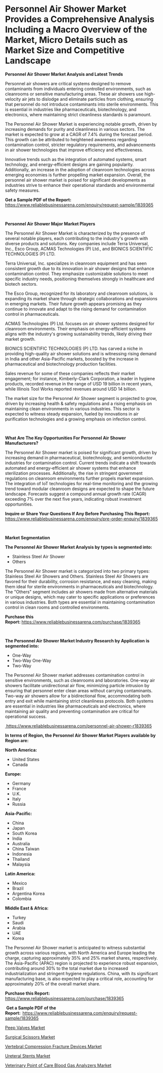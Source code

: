 <p><h1>Personnel Air Shower Market Provides a Comprehensive Analysis Including a Macro Overview of the Market, Micro Details such as Market Size and Competitive Landscape</h1></p><p><strong>Personnel Air Shower Market Analysis and Latest Trends</strong></p>
<p><p>Personnel air showers are critical systems designed to remove contaminants from individuals entering controlled environments, such as cleanrooms or sensitive manufacturing areas. These air showers use high-velocity air jets to dislodge and eliminate particles from clothing, ensuring that personnel do not introduce contaminants into sterile environments. This is essential in industries like pharmaceuticals, biotechnology, and electronics, where maintaining strict cleanliness standards is paramount.</p><p>The Personnel Air Shower Market is experiencing notable growth, driven by increasing demands for purity and cleanliness in various sectors. The market is expected to grow at a CAGR of 7.4% during the forecast period. This growth can be attributed to heightened awareness regarding contamination control, stricter regulatory requirements, and advancements in air shower technologies that improve efficiency and effectiveness.</p><p>Innovative trends such as the integration of automated systems, smart technology, and energy-efficient designs are gaining popularity. Additionally, an increase in the adoption of cleanroom technologies across emerging economies is further propelling market expansion. Overall, the personnel air shower market is poised for significant developments as industries strive to enhance their operational standards and environmental safety measures.</p></p>
<p><strong>Get a Sample PDF of the Report:&nbsp;</strong> <a href="https://www.reliablebusinessarena.com/enquiry/request-sample/1839365?utm_campaign=2137&utm_medium=2&utm_source=Github&utm_content=ia&utm_term=03032025&utm_id=personnel-air-shower">https://www.reliablebusinessarena.com/enquiry/request-sample/1839365</a></p>
<p>&nbsp;</p>
<p><strong>Personnel Air Shower Major Market Players</strong></p>
<p><p>The Personnel Air Shower Market is characterized by the presence of several notable players, each contributing to the industry's growth with diverse products and solutions. Key companies include Terra Universal, Inc., Esco Group, ACMAS Technologies (P) Ltd., and BIONICS SCIENTIFIC TECHNOLOGIES (P) LTD.</p><p>Terra Universal, Inc. specializes in cleanroom equipment and has seen consistent growth due to its innovation in air shower designs that enhance contamination control. They emphasize customizable solutions to meet specific industry needs, positioning themselves strongly in healthcare and biotech sectors.</p><p>The Esco Group, recognized for its laboratory and cleanroom solutions, is expanding its market share through strategic collaborations and expansions in emerging markets. Their future growth appears promising as they continue to innovate and adapt to the rising demand for contamination control in pharmaceuticals.</p><p>ACMAS Technologies (P) Ltd. focuses on air shower systems designed for cleanroom environments. Their emphasis on energy-efficient systems aligns with the industry's growing sustainability trends, likely driving their market growth.</p><p>BIONICS SCIENTIFIC TECHNOLOGIES (P) LTD. has carved a niche in providing high-quality air shower solutions and is witnessing rising demand in India and other Asia-Pacific markets, boosted by the increase in pharmaceutical and biotechnology production facilities.</p><p>Sales revenue for some of these companies reflects their market engagement; for instance, Kimberly-Clark Corporation, a leader in hygiene products, recorded revenue in the range of USD 19 billion in recent years, while Illinois Tool Works reported revenues around USD 14 billion. </p><p>The market size for the Personnel Air Shower segment is projected to grow, driven by increasing health & safety regulations and a rising emphasis on maintaining clean environments in various industries. This sector is expected to witness steady expansion, fueled by innovations in air purification technologies and a growing emphasis on infection control.</p></p>
<p>&nbsp;</p>
<p><strong>What Are The Key Opportunities For Personnel Air Shower Manufacturers?</strong></p>
<p><p>The Personnel Air Shower market is poised for significant growth, driven by increasing demand in pharmaceutical, biotechnology, and semiconductor industries for contamination control. Current trends indicate a shift towards automated and energy-efficient air shower systems that enhance sterilization processes. Additionally, the rise in stringent government regulations on cleanroom environments further propels market expansion. The integration of IoT technologies for real-time monitoring and the growing trend toward modular cleanroom designs are expected to shape the future landscape. Forecasts suggest a compound annual growth rate (CAGR) exceeding 7% over the next five years, indicating robust investment opportunities.</p></p>
<p><strong>Inquire or Share Your Questions If Any Before Purchasing This Report:</strong> <a href="https://www.reliablebusinessarena.com/enquiry/pre-order-enquiry/1839365?utm_campaign=2137&utm_medium=2&utm_source=Github&utm_content=ia&utm_term=03032025&utm_id=personnel-air-shower">https://www.reliablebusinessarena.com/enquiry/pre-order-enquiry/1839365</a></p>
<p>&nbsp;</p>
<p><strong>Market Segmentation</strong></p>
<p><strong>The Personnel Air Shower Market Analysis by types is segmented into:</strong></p>
<p><ul><li>Stainless Steel Air Shower</li><li>Others</li></ul></p>
<p><p>The Personnel Air Shower market is categorized into two primary types: Stainless Steel Air Showers and Others. Stainless Steel Air Showers are favored for their durability, corrosion resistance, and easy cleaning, making them ideal for sterile environments in pharmaceuticals and biotechnology. The "Others" segment includes air showers made from alternative materials or unique designs, which may cater to specific applications or preferences in various industries. Both types are essential in maintaining contamination control in clean rooms and controlled environments.</p></p>
<p><strong>Purchase this Report:&nbsp;</strong><a href="https://www.reliablebusinessarena.com/purchase/1839365?utm_campaign=2137&utm_medium=2&utm_source=Github&utm_content=ia&utm_term=03032025&utm_id=personnel-air-shower">https://www.reliablebusinessarena.com/purchase/1839365</a></p>
<p>&nbsp;</p>
<p><strong>The Personnel Air Shower Market Industry Research by Application is segmented into:</strong></p>
<p><ul><li>One-Way</li><li>Two-Way One-Way</li><li>Two-Way</li></ul></p>
<p><p>The Personnel Air Shower market addresses contamination control in sensitive environments, such as cleanrooms and laboratories. One-way air showers facilitate unidirectional air flow, minimizing particle intrusion by ensuring that personnel enter clean areas without carrying contaminants. Two-way air showers allow for a bidirectional flow, accommodating both entry and exit while maintaining strict cleanliness protocols. Both systems are essential in industries like pharmaceuticals and electronics, where maintaining air quality and preventing contamination are critical for operational success.</p></p>
<p><a href="https://www.reliablebusinessarena.com/personnel-air-shower-r1839365?utm_campaign=2137&utm_medium=2&utm_source=Github&utm_content=ia&utm_term=03032025&utm_id=personnel-air-shower">&nbsp;https://www.reliablebusinessarena.com/personnel-air-shower-r1839365</a></p>
<p><strong>In terms of Region, the Personnel Air Shower Market Players available by Region are:</strong></p>
<p>
    <p> <strong> North America: </strong>
        <ul>
            <li>United States</li>
            <li>Canada</li>
        </ul>
        </p> 
    <p> <strong> Europe: </strong>
        <ul>
            <li>Germany</li>
            <li>France</li>
            <li>U.K.</li>
            <li>Italy</li>
            <li>Russia</li>
        </ul>
        </p> 
    <p> <strong> Asia-Pacific: </strong>
        <ul>
            <li>China</li>
            <li>Japan</li>
            <li>South Korea</li>
            <li>India</li>
            <li>Australia</li>
            <li>China Taiwan</li>
            <li>Indonesia</li>
            <li>Thailand</li>
            <li>Malaysia</li>
        </ul>
        </p> 
    <p> <strong> Latin America: </strong>
        <ul>
            <li>Mexico</li>
            <li>Brazil</li>
            <li>Argentina Korea</li>
            <li>Colombia</li>
        </ul>
        </p> 
    <p> <strong> Middle East & Africa: </strong>
        <ul>
            <li>Turkey</li>
            <li>Saudi</li>
            <li>Arabia</li>
            <li>UAE</li>
            <li>Korea</li>
        </ul>
    </p>
    </p>
<p><p>The Personnel Air Shower market is anticipated to witness substantial growth across various regions, with North America and Europe leading the charge, capturing approximately 35% and 25% market shares, respectively. The Asia-Pacific (APAC) region is projected to experience robust expansion, contributing around 30% to the total market due to increased industrialization and stringent hygiene regulations. China, with its significant manufacturing base, is also expected to play a critical role, accounting for approximately 20% of the overall market share.</p></p>
<p><strong>Purchase this Report: </strong><a href="https://www.reliablebusinessarena.com/purchase/1839365?utm_campaign=2137&utm_medium=2&utm_source=Github&utm_content=ia&utm_term=03032025&utm_id=personnel-air-shower">https://www.reliablebusinessarena.com/purchase/1839365</a></p>
<p>&nbsp;<strong>Get a Sample PDF of the Report:&nbsp;&nbsp;</strong><a href="https://www.reliablebusinessarena.com/enquiry/request-sample/1839365?utm_campaign=2137&utm_medium=2&utm_source=Github&utm_content=ia&utm_term=03032025&utm_id=personnel-air-shower">https://www.reliablebusinessarena.com/enquiry/request-sample/1839365</a></p>
<p><strong></strong></p>
<p><p><a href="https://github.com/ssaradulai/Market-Research-Report-List-1/blob/main/peep-valves-market.md?utm_campaign=2137&utm_medium=2&utm_source=Github&utm_content=ia&utm_term=03032025&utm_id=personnel-air-shower">Peep Valves Market</a></p><p><a href="https://github.com/helmeludu/Market-Research-Report-List-1/blob/main/surgical-scissors-market.md?utm_campaign=2137&utm_medium=2&utm_source=Github&utm_content=ia&utm_term=03032025&utm_id=personnel-air-shower">Surgical Scissors Market</a></p><p><a href="https://github.com/dukerghostki/Market-Research-Report-List-1/blob/main/vertebral-compression-fracture-devices-market.md?utm_campaign=2137&utm_medium=2&utm_source=Github&utm_content=ia&utm_term=03032025&utm_id=personnel-air-shower">Vertebral Compression Fracture Devices Market</a></p><p><a href="https://github.com/dokeyorbin0q/Market-Research-Report-List-1/blob/main/ureteral-stents-market.md?utm_campaign=2137&utm_medium=2&utm_source=Github&utm_content=ia&utm_term=03032025&utm_id=personnel-air-shower">Ureteral Stents Market</a></p><p><a href="https://github.com/keohannchavo/Market-Research-Report-List-1/blob/main/veterinary-point-of-care-blood-gas-analyzers-market.md?utm_campaign=2137&utm_medium=2&utm_source=Github&utm_content=ia&utm_term=03032025&utm_id=personnel-air-shower">Veterinary Point of Care Blood Gas Analyzers Market</a></p></p>